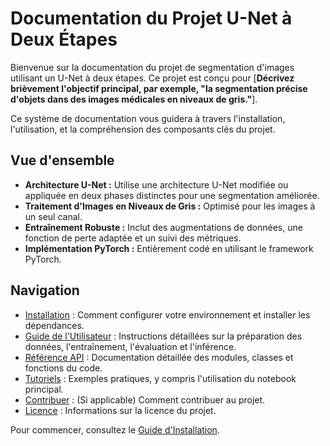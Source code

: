 # Documentation du Projet U-Net à Deux Étapes

Bienvenue sur la documentation du projet de segmentation d'images utilisant un U-Net à deux étapes. Ce projet est conçu pour [**Décrivez brièvement l'objectif principal, par exemple, "la segmentation précise d'objets dans des images médicales en niveaux de gris."**].

Ce système de documentation vous guidera à travers l'installation, l'utilisation, et la compréhension des composants clés du projet.

## Vue d'ensemble

* **Architecture U-Net :** Utilise une architecture U-Net modifiée ou appliquée en deux phases distinctes pour une segmentation améliorée.
* **Traitement d'Images en Niveaux de Gris :** Optimisé pour les images à un seul canal.
* **Entraînement Robuste :** Inclut des augmentations de données, une fonction de perte adaptée et un suivi des métriques.
* **Implémentation PyTorch :** Entièrement codé en utilisant le framework PyTorch.

## Navigation

* [Installation](./installation.md) : Comment configurer votre environnement et installer les dépendances.
* [Guide de l'Utilisateur](./user_guide/index.md) : Instructions détaillées sur la préparation des données, l'entraînement, l'évaluation et l'inférence.
* [Référence API](./api_reference/index.md) : Documentation détaillée des modules, classes et fonctions du code.
* [Tutoriels](./tutorials/example_notebook.md) : Exemples pratiques, y compris l'utilisation du notebook principal.
* [Contribuer](./contributing.md) : (Si applicable) Comment contribuer au projet.
* [Licence](./license.md) : Informations sur la licence du projet.

Pour commencer, consultez le [Guide d'Installation](./installation.md).
